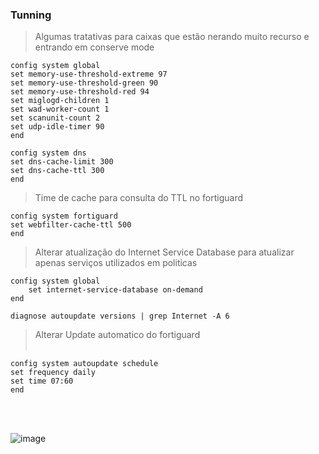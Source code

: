 

### Tunning
> Algumas tratativas para caixas que estão nerando muito recurso e entrando em conserve mode
```
config system global
set memory-use-threshold-extreme 97
set memory-use-threshold-green 90
set memory-use-threshold-red 94
set miglogd-children 1
set wad-worker-count 1
set scanunit-count 2
set udp-idle-timer 90
end

config system dns
set dns-cache-limit 300
set dns-cache-ttl 300
end
```
> Time de cache para consulta do TTL no fortiguard
```
config system fortiguard
set webfilter-cache-ttl 500
end
 ```
>  Alterar atualização do Internet Service Database para atualizar apenas serviços utilizados em politicas

```
config system global
    set internet-service-database on-demand
end
```
```
diagnose autoupdate versions | grep Internet -A 6
```

> Alterar Update automatico do fortiguard </br></br>

```
config system autoupdate schedule
set frequency daily
set time 07:60
end
```

</br></br>

![image](https://github.com/user-attachments/assets/af521807-b3d9-47d6-bccb-db0492d67a14) </br></br></br></br>




